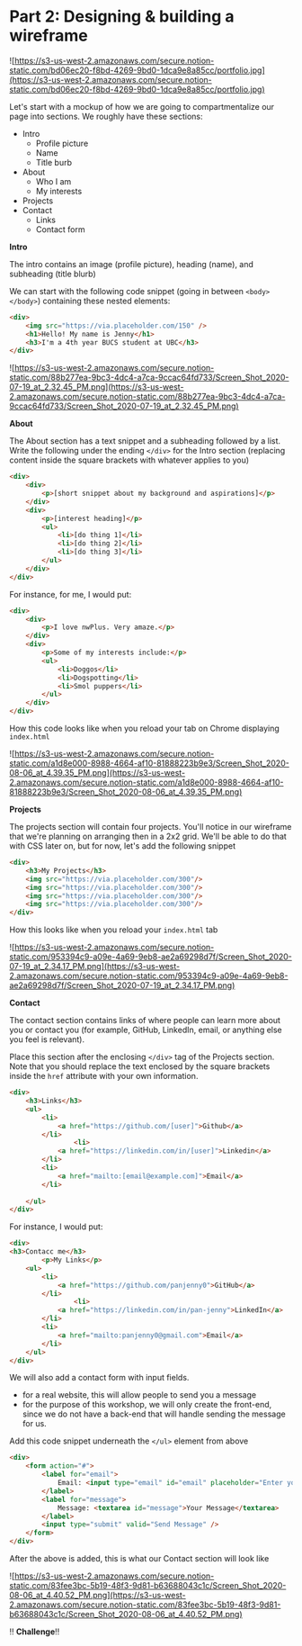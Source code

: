 # Part 2: Designing & building a wireframe
![https://s3-us-west-2.amazonaws.com/secure.notion-static.com/bd06ec20-f8bd-4269-9bd0-1dca9e8a85cc/portfolio.jpg](https://s3-us-west-2.amazonaws.com/secure.notion-static.com/bd06ec20-f8bd-4269-9bd0-1dca9e8a85cc/portfolio.jpg)

Let's start with a mockup of how we are going to compartmentalize our page into sections. We roughly have these sections:

- Intro
    - Profile picture
    - Name
    - Title burb
- About
    - Who I am
    - My interests
- Projects
- Contact
    - Links
    - Contact form

**Intro**

The intro contains an image (profile picture), heading (name), and subheading (title blurb)

We can start with the following code snippet (going in between  `<body> </body>`) containing these nested elements:

```html
<div>
    <img src="https://via.placeholder.com/150" />
    <h1>Hello! My name is Jenny</h1>
    <h3>I'm a 4th year BUCS student at UBC</h3>
</div>
```

![https://s3-us-west-2.amazonaws.com/secure.notion-static.com/88b277ea-9bc3-4dc4-a7ca-9ccac64fd733/Screen_Shot_2020-07-19_at_2.32.45_PM.png](https://s3-us-west-2.amazonaws.com/secure.notion-static.com/88b277ea-9bc3-4dc4-a7ca-9ccac64fd733/Screen_Shot_2020-07-19_at_2.32.45_PM.png)

**About**

The About section has a text snippet and a subheading followed by a list. Write the following under the ending `</div>` for the Intro section (replacing content inside the square brackets with whatever applies to you)

```html
<div>
    <div>
        <p>[short snippet about my background and aspirations]</p>
    </div>
    <div>
        <p>[interest heading]</p>
        <ul>
            <li>[do thing 1]</li>
            <li>[do thing 2]</li>
            <li>[do thing 3]</li>
        </ul>
    </div>
</div>
```

For instance, for me, I would put:

```html
<div>
    <div>
        <p>I love nwPlus. Very amaze.</p>
    </div>
    <div>
        <p>Some of my interests include:</p>
        <ul>
            <li>Doggos</li>
            <li>Dogspotting</li>
            <li>Smol puppers</li>
        </ul>
    </div>
</div>
```

How this code looks like when you reload your tab on Chrome displaying `index.html`

![https://s3-us-west-2.amazonaws.com/secure.notion-static.com/a1d8e000-8988-4664-af10-81888223b9e3/Screen_Shot_2020-08-06_at_4.39.35_PM.png](https://s3-us-west-2.amazonaws.com/secure.notion-static.com/a1d8e000-8988-4664-af10-81888223b9e3/Screen_Shot_2020-08-06_at_4.39.35_PM.png)

**Projects**

The projects section will contain four projects. You'll notice in our wireframe that we're planning on arranging then in a 2x2 grid. We'll be able to do that with CSS later on, but for now, let's add the following snippet

```html
<div>
    <h3>My Projects</h3>
    <img src="https://via.placeholder.com/300"/>
    <img src="https://via.placeholder.com/300"/>
    <img src="https://via.placeholder.com/300"/>
    <img src="https://via.placeholder.com/300"/>
</div>
```

How this looks like when you reload your `index.html` tab

![https://s3-us-west-2.amazonaws.com/secure.notion-static.com/953394c9-a09e-4a69-9eb8-ae2a69298d7f/Screen_Shot_2020-07-19_at_2.34.17_PM.png](https://s3-us-west-2.amazonaws.com/secure.notion-static.com/953394c9-a09e-4a69-9eb8-ae2a69298d7f/Screen_Shot_2020-07-19_at_2.34.17_PM.png)

**Contact**

The contact section contains links of where people can learn more about you or contact you (for example, GitHub, LinkedIn, email, or anything else you feel is relevant). 

Place this section after the enclosing `</div>` tag of the Projects section. Note that you should replace the text enclosed by the square brackets inside the `href` attribute with your own information.

```html
<div>
    <h3>Links</h3>
    <ul>
        <li>
            <a href="https://github.com/[user]">Github</a>
        </li>
				<li>
            <a href="https://linkedin.com/in/[user]">Linkedin</a>
        </li>
        <li>
            <a href="mailto:[email@example.com]">Email</a>
        </li>
        
    </ul>
</div>
```

For instance, I would put:

```html
<div>
<h3>Contacc me</h3>
		<p>My Links</p>
    <ul>
        <li>
            <a href="https://github.com/panjenny0">GitHub</a>
        </li>
				<li>
            <a href="https://linkedin.com/in/pan-jenny">LinkedIn</a>
        </li>
        <li>
            <a href="mailto:panjenny0@gmail.com">Email</a>
        </li>
    </ul>
</div>
```

We will also add a contact form with input fields.

- for a real website, this will allow people to send you a message
- for the purpose of this workshop, we will only create the front-end, since we do not have a back-end that will handle sending the message for us.

Add this code snippet underneath the `</ul>` element from above

```html
<div>
    <form action="#">
        <label for="email">
            Email: <input type="email" id="email" placeholder="Enter your email" /> 
        </label>
        <label for="message">
            Message: <textarea id="message">Your Message</textarea>
        </label>
        <input type="submit" valid="Send Message" />
    </form>
</div>
```

After the above is added, this is what our Contact section will look like

![https://s3-us-west-2.amazonaws.com/secure.notion-static.com/83fee3bc-5b19-48f3-9d81-b63688043c1c/Screen_Shot_2020-08-06_at_4.40.52_PM.png](https://s3-us-west-2.amazonaws.com/secure.notion-static.com/83fee3bc-5b19-48f3-9d81-b63688043c1c/Screen_Shot_2020-08-06_at_4.40.52_PM.png)

‼️ **Challenge**‼️